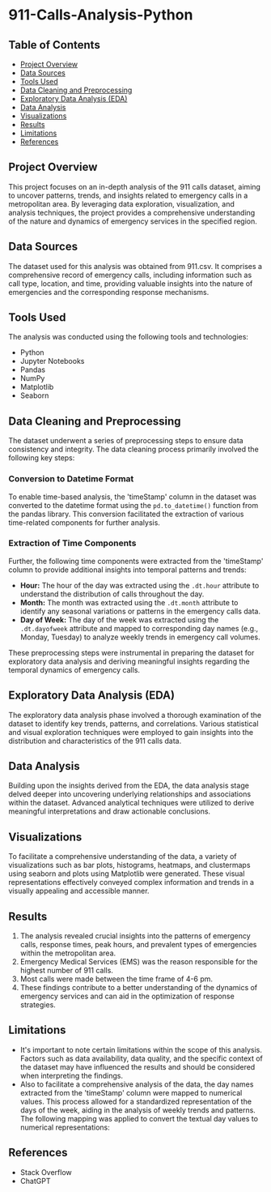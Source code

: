 # 911-Calls-Analysis-Python

## Table of Contents

- [Project Overview](project-overview)
- [Data Sources](#data-sources)
- [Tools Used](#tools-used)
- [Data Cleaning and Preprocessing](#data-cleaning-and-preprocessing)
- [Exploratory Data Analysis (EDA)](#exploratory-data-analysis-(EDA))
- [Data Analysis](#data-analysis)
- [Visualizations](#visualizations)
- [Results](#results)
- [Limitations](#limitations)
- [References](#references)

## Project Overview
This project focuses on an in-depth analysis of the 911 calls dataset, aiming to uncover patterns, trends, and insights related to emergency calls in a metropolitan area. By leveraging data exploration, visualization, and analysis techniques, the project provides a comprehensive understanding of the nature and dynamics of emergency services in the specified region.

## Data Sources
The dataset used for this analysis was obtained from 911.csv. It comprises a comprehensive record of emergency calls, including information such as call type, location, and time, providing valuable insights into the nature of emergencies and the corresponding response mechanisms.

## Tools Used
The analysis was conducted using the following tools and technologies:

- Python
- Jupyter Notebooks
- Pandas
- NumPy
- Matplotlib
- Seaborn

## Data Cleaning and Preprocessing

The dataset underwent a series of preprocessing steps to ensure data consistency and integrity. The data cleaning process primarily involved the following key steps:

### Conversion to Datetime Format

To enable time-based analysis, the 'timeStamp' column in the dataset was converted to the datetime format using the `pd.to_datetime()` function from the pandas library. This conversion facilitated the extraction of various time-related components for further analysis.

### Extraction of Time Components

Further, the following time components were extracted from the 'timeStamp' column to provide additional insights into temporal patterns and trends:

- **Hour:** The hour of the day was extracted using the `.dt.hour` attribute to understand the distribution of calls throughout the day.
- **Month:** The month was extracted using the `.dt.month` attribute to identify any seasonal variations or patterns in the emergency calls data.
- **Day of Week:** The day of the week was extracted using the `.dt.dayofweek` attribute and mapped to corresponding day names (e.g., Monday, Tuesday) to analyze weekly trends in emergency call volumes.

These preprocessing steps were instrumental in preparing the dataset for exploratory data analysis and deriving meaningful insights regarding the temporal dynamics of emergency calls.

## Exploratory Data Analysis (EDA)
The exploratory data analysis phase involved a thorough examination of the dataset to identify key trends, patterns, and correlations. Various statistical and visual exploration techniques were employed to gain insights into the distribution and characteristics of the 911 calls data.

## Data Analysis
Building upon the insights derived from the EDA, the data analysis stage delved deeper into uncovering underlying relationships and associations within the dataset. Advanced analytical techniques were utilized to derive meaningful interpretations and draw actionable conclusions.

## Visualizations
To facilitate a comprehensive understanding of the data, a variety of visualizations such as bar plots, histograms, heatmaps, and clustermaps using seaborn and plots using Matplotlib were generated. These visual representations effectively conveyed complex information and trends in a visually appealing and accessible manner.

## Results
1. The analysis revealed crucial insights into the patterns of emergency calls, response times, peak hours, and prevalent types of emergencies within the metropolitan area.
2. Emergency Medical Services (EMS) was the reason responsible for the highest number of 911 calls.
3. Most calls were made between the time frame of 4-6 pm.
4. These findings contribute to a better understanding of the dynamics of emergency services and can aid in the optimization of response strategies.

## Limitations
- It's important to note certain limitations within the scope of this analysis. Factors such as data availability, data quality, and the specific context of the dataset may have influenced the results and should be considered when interpreting the findings.
- Also to facilitate a comprehensive analysis of the data, the day names extracted from the 'timeStamp' column were mapped to numerical values. This process allowed for a standardized representation of the days of the week, aiding in the analysis of weekly trends and patterns. The following mapping was applied to convert the textual day values to numerical representations:

## References
- Stack Overflow
- ChatGPT
